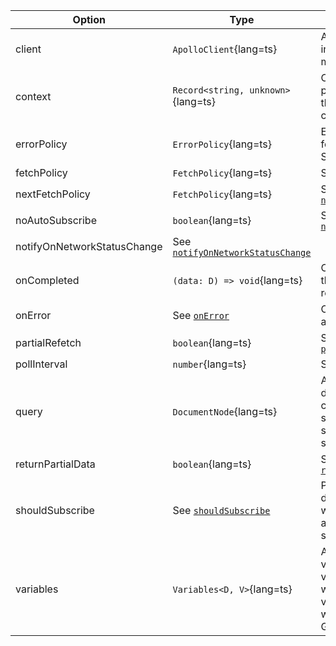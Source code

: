 | Option | Type | Description |
| ------ | ---- | ----------- |
| client | `ApolloClient`{lang=ts} | ApolloClient instance use to make the call. |
| context | `Record<string, unknown>`{lang=ts} | Context object passed through the link execution chain. |
| errorPolicy | `ErrorPolicy`{lang=ts} | Error policy to use for the mutation. See [`errorPolicy`](/api/core/interfaces/query/#errorpolicy) |
| fetchPolicy | `FetchPolicy`{lang=ts} | See [`fetchPolicy`](/api/core/interfaces/query/#fetchpolicy) |
| nextFetchPolicy | `FetchPolicy`{lang=ts} | See [`nextFetchPolicy`](/api/core/interfaces/query/#nextfetchpolicy) |
| noAutoSubscribe | `boolean`{lang=ts} | See [`noAutoSubscribe`](/api/core/interfaces/query/#noautosubscribe) |
| notifyOnNetworkStatusChange | See [`notifyOnNetworkStatusChange`](/api/core/interfaces/query/#notifyonnetworkstatuschange) |
| onCompleted | `(data: D) => void`{lang=ts} | Callback for when the query resolves. |
| onError | See [`onError`](/api/core/interfaces/query/#onerror) | Callback for when an error occurs. |
| partialRefetch | `boolean`{lang=ts} | See [`partialRefetch`](/api/core/interfaces/query/#partialrefetch) |
| pollInterval | `number`{lang=ts} | See [`pollInterval`](/api/core/interfaces/query/#pollinterval) |
| query | `DocumentNode`{lang=ts} | A GraphQL document that consists of a single query to be sent down to the server. |
| returnPartialData | `boolean`{lang=ts} | See [`returnPartialData`](/api/core/interfaces/query/#returnpartialdata) |
| shouldSubscribe | See [`shouldSubscribe`](/api/core/interfaces/query/#shouldsubscribe) | Predicate which determines whether or not to automatically subscribe |
| variables | `Variables<D, V>`{lang=ts} | A map going from variable name to variable value, where the variables are used within the GraphQL query. |
